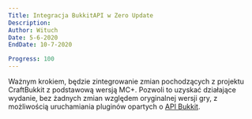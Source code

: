 ```yaml
---
Title: Integracja BukkitAPI w Zero Update
Description:
Author: Wituch
Date: 5-6-2020
EndDate: 10-7-2020

Progress: 100
---
```


Ważnym krokiem, będzie zintegrowanie zmian pochodzących z projektu CraftBukkit z podstawową wersją MC+. Pozwoli to uzyskać działające wydanie, bez żadnych zmian względem oryginalnej wersji gry, z możliwością uruchamiania pluginów opartych o [API Bukkit](https://hub.spigotmc.org/stash/projects/SPIGOT/repos/bukkit).

